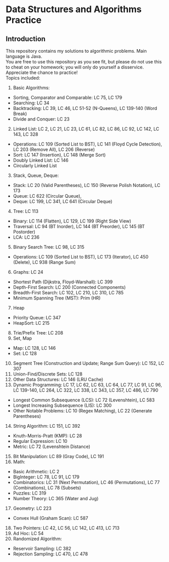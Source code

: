 # Data Structures and Algorithms Practice
## Introduction
This repository contains my solutions to algorithmic problems. Main language is Java. \
You are free to use this repository as you see fit, but please do not use this to cheat on your homework; you will only do yourself a disservice. Appreciate the chance to practice! \
Topics included:
1. Basic Algorithms:
  * Sorting, Comparator and Comparable: LC 75, LC 179
  * Searching: LC 34
  * Backtracking: LC 39, LC 46, LC 51-52 (N-Queens), LC 139-140 (Word Break)
  * Divide and Conquer: LC 23
2. Linked List: LC 2, LC 21, LC 23, LC 61, LC 82, LC 86, LC 92, LC 142, LC 143, LC 328
  * Operations: LC 109 (Sorted List to BST), LC 141 (Floyd Cycle Detection), LC 203 (Remove All), LC 206 (Reverse)
  * Sort: LC 147 (Insertion), LC 148 (Merge Sort)
  * Doubly Linked List: LC 146
  * Circularly Linked List
3. Stack, Queue, Deque:
  * Stack: LC 20 (Valid Parentheses), LC 150 (Reverse Polish Notation), LC 173
  * Queue: LC 622 (Circular Queue),
  * Deque: LC 199, LC 341, LC 641 (Circular Deque)
4. Tree: LC 113
  * Binary: LC 114 (Flatten), LC 129, LC 199 (Right Side View)
  * Traversal: LC 94 (BT Inorder), LC 144 (BT Preorder), LC 145 (BT Postorder)
  * LCA: LC 236
5. Binary Search Tree: LC 98, LC 315
  * Operations: LC 109 (Sorted List to BST), LC 173 (Iterator), LC 450 (Delete), LC 938 (Range Sum)
6. Graphs: LC 24
  * Shortest Path (Dijkstra, Floyd-Warshall): LC 399
  * Depth-First Search: LC 200 (Connected Components)
  * Breadth-First Search: LC 102, LC 210, LC 310, LC 785
  * Minimum Spanning Tree (MST): Prim (HR)
7. Heap
  * Priority Queue: LC 347
  * HeapSort: LC 215
8. Trie/Prefix Tree: LC 208
9. Set, Map
  * Map: LC 128, LC 146
  * Set: LC 128
10. Segment Tree (Construction and Update; Range Sum Query): LC 152, LC 307
11. Union-Find/Discrete Sets: LC 128
12. Other Data Structures: LC 146 (LRU Cache)
13. Dynamic Programming: LC 17, LC 62, LC 63, LC 64, LC 77, LC 91, LC 96, LC 139-140, LC 264, LC 322, LC 338, LC 343, LC 357, LC 486, LC 790
  * Longest Common Subsequence (LCS): LC 72 (Levenshtein), LC 583
  * Longest Increasing Subsequence (LIS): LC 300
  * Other Notable Problems: LC 10 (Regex Matching), LC 22 (Generate Parentheses)
14. String Algorithm: LC 151, LC 392
  * Knuth-Morris-Pratt (KMP): LC 28
  * Regular Expression: LC 10
  * Metric: LC 72 (Levenshtein Distance)
15. Bit Manipulation: LC 89 (Gray Code), LC 191
16. Math:
  * Basic Arithmetic: LC 2
  * BigInteger: LC 78, LC 91, LC 179
  * Combinatorics: LC 31 (Next Permutation), LC 46 (Permutations), LC 77 (Combinations), LC 78 (Subsets)
  * Puzzles: LC 319
  * Number Theory: LC 365 (Water and Jug)
17. Geometry: LC 223
  * Convex Hull (Graham Scan): LC 587
18. Two Pointers: LC 42, LC 56, LC 142, LC 413, LC 713
19. Ad Hoc: LC 54
20. Randomized Algorithm:
  * Reservoir Sampling: LC 382
  * Rejection Sampling: LC 470, LC 478
